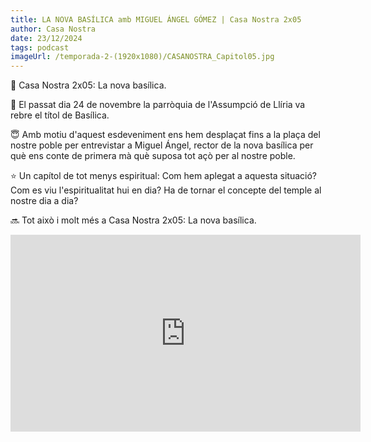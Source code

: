 ```yaml
---
title: LA NOVA BASÍLICA amb MIGUEL ÁNGEL GÓMEZ | Casa Nostra 2x05
author: Casa Nostra
date: 23/12/2024
tags: podcast
imageUrl: /temporada-2-(1920x1080)/CASANOSTRA_Capitol05.jpg
---
```


<p>🏡 Casa Nostra 2x05: La nova basílica.</p>

<p>📅 El passat dia 24 de novembre la parròquia de l&#39;Assumpció de Llíria va rebre el títol de Basílica.</p>

<p>😇 Amb motiu d&#39;aquest esdeveniment ens hem desplaçat fins a la plaça del nostre poble per entrevistar a Miguel Ángel, rector de la nova basílica per què ens conte de primera mà què suposa tot açò per al nostre poble.</p>

<p>⭐ Un capítol de tot menys espiritual: Com hem aplegat a aquesta situació? Com es viu l&#39;espiritualitat hui en dia? Ha de tornar el concepte del temple al nostre dia a dia?</p>

<p>🔜 Tot això i molt més a Casa Nostra 2x05: La nova basílica.</p>

<iframe width="560" height="315" src="https://www.youtube.com/embed/h4NL5hiC9W0?si=aNVDqckGCZ1ALsBK" title="YouTube video player" frameborder="0" allow="accelerometer; autoplay; clipboard-write; encrypted-media; gyroscope; picture-in-picture; web-share" referrerpolicy="strict-origin-when-cross-origin" allowfullscreen></iframe>
